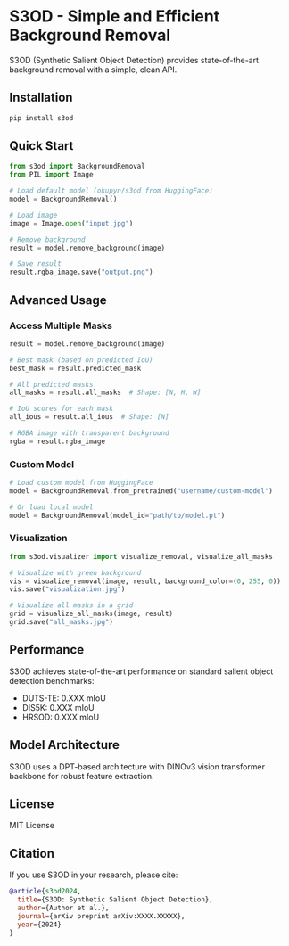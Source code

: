 # S3OD - Simple and Efficient Background Removal

S3OD (Synthetic Salient Object Detection) provides state-of-the-art background removal with a simple, clean API.

## Installation

```bash
pip install s3od
```

## Quick Start

```python
from s3od import BackgroundRemoval
from PIL import Image

# Load default model (okupyn/s3od from HuggingFace)
model = BackgroundRemoval()

# Load image
image = Image.open("input.jpg")

# Remove background
result = model.remove_background(image)

# Save result
result.rgba_image.save("output.png")
```

## Advanced Usage

### Access Multiple Masks

```python
result = model.remove_background(image)

# Best mask (based on predicted IoU)
best_mask = result.predicted_mask

# All predicted masks
all_masks = result.all_masks  # Shape: [N, H, W]

# IoU scores for each mask
all_ious = result.all_ious  # Shape: [N]

# RGBA image with transparent background
rgba = result.rgba_image
```

### Custom Model

```python
# Load custom model from HuggingFace
model = BackgroundRemoval.from_pretrained("username/custom-model")

# Or load local model
model = BackgroundRemoval(model_id="path/to/model.pt")
```

### Visualization

```python
from s3od.visualizer import visualize_removal, visualize_all_masks

# Visualize with green background
vis = visualize_removal(image, result, background_color=(0, 255, 0))
vis.save("visualization.jpg")

# Visualize all masks in a grid
grid = visualize_all_masks(image, result)
grid.save("all_masks.jpg")
```

## Performance

S3OD achieves state-of-the-art performance on standard salient object detection benchmarks:

- DUTS-TE: 0.XXX mIoU
- DIS5K: 0.XXX mIoU
- HRSOD: 0.XXX mIoU

## Model Architecture

S3OD uses a DPT-based architecture with DINOv3 vision transformer backbone for robust feature extraction.

## License

MIT License

## Citation

If you use S3OD in your research, please cite:

```bibtex
@article{s3od2024,
  title={S3OD: Synthetic Salient Object Detection},
  author={Author et al.},
  journal={arXiv preprint arXiv:XXXX.XXXXX},
  year={2024}
}
```
